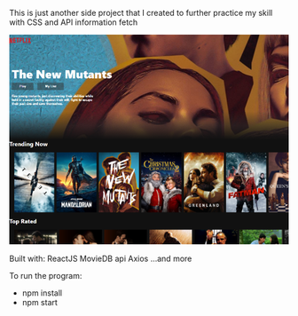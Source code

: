 This is just another side project that I created to further practice my skill with CSS and API information fetch

![Application](src/image/netflix.png)

Built with:
ReactJS
MovieDB api
Axios
...and more

To run the program:

- npm install
- npm start
